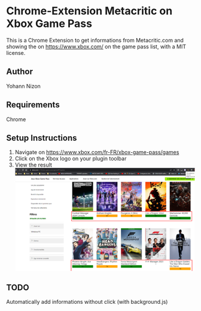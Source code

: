 # Chrome-Extension Metacritic on Xbox Game Pass
This is a Chrome Extension to get informations from Metacritic.com and showing the on
https://www.xbox.com/ on the game pass list, with a MIT license.

## Author
Yohann Nizon

## Requirements
Chrome

## Setup Instructions
1. Navigate on https://www.xbox.com/fr-FR/xbox-game-pass/games
2. Click on the Xbox logo on your plugin toolbar
3. View the result <img src='screenshot.png'/>

## TODO
Automatically add informations without click (with background.js)
